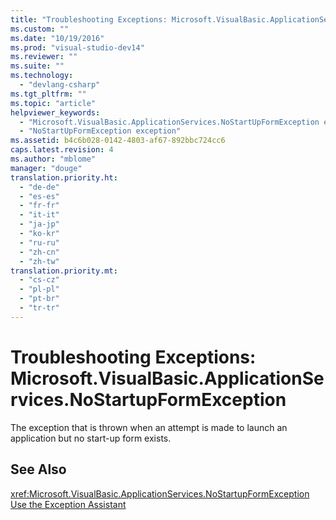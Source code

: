 ```yaml
---
title: "Troubleshooting Exceptions: Microsoft.VisualBasic.ApplicationServices.NoStartupFormException"
ms.custom: ""
ms.date: "10/19/2016"
ms.prod: "visual-studio-dev14"
ms.reviewer: ""
ms.suite: ""
ms.technology: 
  - "devlang-csharp"
ms.tgt_pltfrm: ""
ms.topic: "article"
helpviewer_keywords: 
  - "Microsoft.VisualBasic.ApplicationServices.NoStartUpFormException exception"
  - "NoStartUpFormException exception"
ms.assetid: b4c6b028-0142-4803-af67-892bbc724cc6
caps.latest.revision: 4
ms.author: "mblome"
manager: "douge"
translation.priority.ht: 
  - "de-de"
  - "es-es"
  - "fr-fr"
  - "it-it"
  - "ja-jp"
  - "ko-kr"
  - "ru-ru"
  - "zh-cn"
  - "zh-tw"
translation.priority.mt: 
  - "cs-cz"
  - "pl-pl"
  - "pt-br"
  - "tr-tr"
---
```

# Troubleshooting Exceptions: Microsoft.VisualBasic.ApplicationServices.NoStartupFormException
The exception that is thrown when an attempt is made to launch an application but no start-up form exists.  
  
## See Also  
 <xref:Microsoft.VisualBasic.ApplicationServices.NoStartupFormException>   
 [Use the Exception Assistant](../Topic/How%20to:%20Use%20the%20Exception%20Assistant.md)